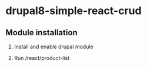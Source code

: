 # drupal8-simple-react-crud

Module installation
--------------------------
1. Install and enable drupal module

2. Run /react/product-list 

